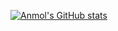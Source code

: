 [![Anmol's GitHub stats](https://github-readme-stats.vercel.app/api?username=anmolsekhon590)](https://github.com/anuraghazra/github-readme-stats)
